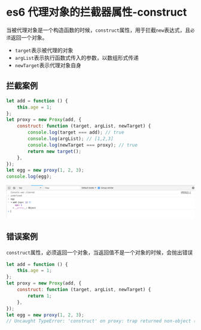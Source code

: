 <!-- Date: 2018-07-13 12:11 -->

# es6 代理对象的拦截器属性-construct

当被代理对象是一个构造函数的时候，`construct`属性，用于拦截`new`表达式，且`必须`返回一个对象。

-   `target`表示被代理的对象
-   `argList`表示执行函数式传入的参数，以数组形式传递
-   `newTarget`表示代理对象自身

## 拦截案例

```js
let add = function () {
    this.age = 1;
};
let proxy = new Proxy(add, {
    construct: function (target, argList, newTarget) {
        console.log(target === add); // true
        console.log(argList); // [1,2,3]
        console.log(newTarget === proxy); // true
        return new target();
    },
});
let egg = new proxy(1, 2, 3);
console.log(egg);
```

![](./images/1.png)

## 错误案例

`construct`属性，必须返回一个对象，当返回值不是一个对象的时候，会抛出错误

```js
let add = function () {
    this.age = 1;
};
let proxy = new Proxy(add, {
    construct: function (target, argList, newTarget) {
        return 1;
    },
});
let egg = new proxy(1, 2, 3);
// Uncaught TypeError: 'construct' on proxy: trap returned non-object ('1')
```
